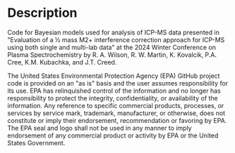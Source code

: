 # Description
Code for Bayesian models used for analysis of ICP-MS data presented in "Evaluation of a ½ mass M2+ interference correction approach for ICP-MS using both single and multi-lab data" at the 2024 Winter Conference on Plasma Spectrochemistry by R. A. Wilson, R. W. Martin, K. Kovalcik, P.A. Cree, K.M. Kubachka, and J.T. Creed.

The United States Environmental Protection Agency (EPA) GitHub project code is provided on an "as is" basis and the user assumes responsibility for its use. EPA has relinquished control of the information and no longer has responsibility to protect the integrity, confidentiality, or availability of the information. Any reference to specific commercial products, processes, or services by service mark, trademark, manufacturer, or otherwise, does not constitute or imply their endorsement, recommendation or favoring by EPA. The EPA seal and logo shall not be used in any manner to imply endorsement of any commercial product or activity by EPA or the United States Government.
